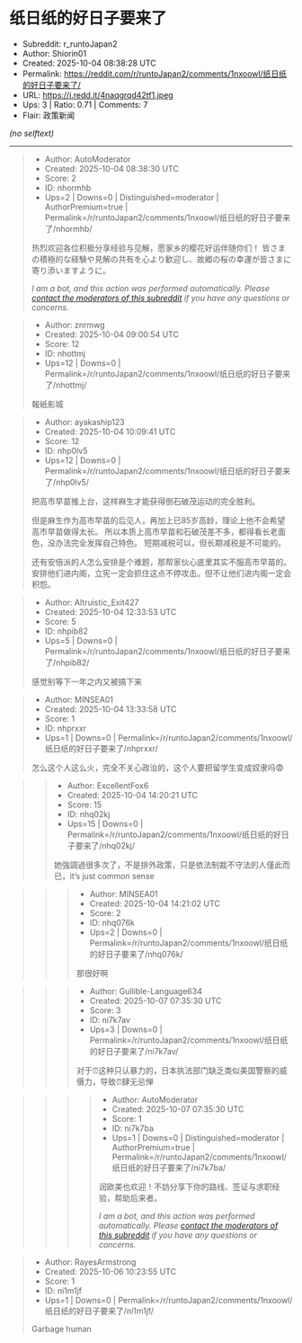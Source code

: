 # 纸日纸的好日子要来了

- Subreddit: r_runtoJapan2
- Author: Shiorin01
- Created: 2025-10-04 08:38:28 UTC
- Permalink: https://reddit.com/r/runtoJapan2/comments/1nxoowl/纸日纸的好日子要来了/
- URL: https://i.redd.it/4naqgrqd42tf1.jpeg
- Ups: 3 | Ratio: 0.71 | Comments: 7
- Flair: 政策新闻

_(no selftext)_

---

> - Author: AutoModerator
> - Created: 2025-10-04 08:38:30 UTC
> - Score: 2
> - ID: nhormhb
> - Ups=2 | Downs=0 | Distinguished=moderator | AuthorPremium=true | Permalink=/r/runtoJapan2/comments/1nxoowl/纸日纸的好日子要来了/nhormhb/
>
> 热烈欢迎各位积极分享经验与见解，愿家乡的樱花好运伴随你们！
> 皆さまの積極的な経験や見解の共有を心より歓迎し、故郷の桜の幸運が皆さまに寄り添いますように。
> 
> *I am a bot, and this action was performed automatically. Please [contact the moderators of this subreddit](/message/compose/?to=/r/runtoJapan2) if you have any questions or concerns.*

> - Author: znrmwg
> - Created: 2025-10-04 09:00:54 UTC
> - Score: 12
> - ID: nhottmj
> - Ups=12 | Downs=0 | Permalink=/r/runtoJapan2/comments/1nxoowl/纸日纸的好日子要来了/nhottmj/
>
> 報紙影城

> - Author: ayakaship123
> - Created: 2025-10-04 10:09:41 UTC
> - Score: 12
> - ID: nhp0lv5
> - Ups=12 | Downs=0 | Permalink=/r/runtoJapan2/comments/1nxoowl/纸日纸的好日子要来了/nhp0lv5/
>
> 把高市早苗推上台，这样麻生才能获得倒石破茂运动的完全胜利。
> 
> 但是麻生作为高市早苗的后见人，再加上已85岁高龄，理论上他不会希望高市早苗做得太长。
> 所以本质上高市早苗和石破茂差不多，都得看长老面色，没办法完全发挥自己特色。
> 短期减税可以，但长期减税是不可能的。
> 
> 还有安倍派的人怎么安排是个难题，那帮家伙心底里其实不服高市早苗的。安排他们进内阁，立宪一定会抓住这点不停攻击。但不让他们进内阁一定会积怨。

> - Author: Altruistic_Exit427
> - Created: 2025-10-04 12:33:53 UTC
> - Score: 5
> - ID: nhpib82
> - Ups=5 | Downs=0 | Permalink=/r/runtoJapan2/comments/1nxoowl/纸日纸的好日子要来了/nhpib82/
>
> 感觉别等下一年之内又被搞下来

> - Author: MINSEA01
> - Created: 2025-10-04 13:33:58 UTC
> - Score: 1
> - ID: nhprxxr
> - Ups=1 | Downs=0 | Permalink=/r/runtoJapan2/comments/1nxoowl/纸日纸的好日子要来了/nhprxxr/
>
> 怎么这个人这么火，完全不关心政治的，这个人要把留学生变成奴隶吗😨

>> - Author: ExcellentFox6
>> - Created: 2025-10-04 14:20:21 UTC
>> - Score: 15
>> - ID: nhq02kj
>> - Ups=15 | Downs=0 | Permalink=/r/runtoJapan2/comments/1nxoowl/纸日纸的好日子要来了/nhq02kj/
>>
>> 她強調過很多次了，不是排外政策，只是依法制裁不守法的人僅此而已，it’s just common sense

>>> - Author: MINSEA01
>>> - Created: 2025-10-04 14:21:02 UTC
>>> - Score: 2
>>> - ID: nhq076k
>>> - Ups=2 | Downs=0 | Permalink=/r/runtoJapan2/comments/1nxoowl/纸日纸的好日子要来了/nhq076k/
>>>
>>> 那很好啊

>>> - Author: Gullible-Language634
>>> - Created: 2025-10-07 07:35:30 UTC
>>> - Score: 3
>>> - ID: ni7k7av
>>> - Ups=3 | Downs=0 | Permalink=/r/runtoJapan2/comments/1nxoowl/纸日纸的好日子要来了/ni7k7av/
>>>
>>> 对于⏰这种只认暴力的，日本执法部门缺乏类似美国警察的威慑力，导致⏰肆无忌惮

>>>> - Author: AutoModerator
>>>> - Created: 2025-10-07 07:35:30 UTC
>>>> - Score: 1
>>>> - ID: ni7k7ba
>>>> - Ups=1 | Downs=0 | Distinguished=moderator | AuthorPremium=true | Permalink=/r/runtoJapan2/comments/1nxoowl/纸日纸的好日子要来了/ni7k7ba/
>>>>
>>>> 润欧美也欢迎！不妨分享下你的路线、签证与求职经验，帮助后来者。
>>>> 
>>>> 
>>>> *I am a bot, and this action was performed automatically. Please [contact the moderators of this subreddit](/message/compose/?to=/r/runtoJapan2) if you have any questions or concerns.*

> - Author: RayesArmstrong
> - Created: 2025-10-06 10:23:55 UTC
> - Score: 1
> - ID: ni1m1jf
> - Ups=1 | Downs=0 | Permalink=/r/runtoJapan2/comments/1nxoowl/纸日纸的好日子要来了/ni1m1jf/
>
> Garbage human
